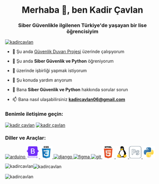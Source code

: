 <h1 align="center">Merhaba 👋, ben Kadir Çavlan</h1>
<h3 align="center">Siber Güvenlikle ilgilenen Türkiye'de yaşayan bir lise öğrencisiyim</h3>

<p align="left"> <a href="https://github.com/ryo-ma/github-profile-trophy"><img src="https://github-profile-trophy.vercel.app/?username=kadircavlan" alt="kadircavlan" /></a> </p>

- 🔭 Şu anda [Güvenlik Duvarı Projesi](https://github.com/KadirCavlan06/Python-ile-Güvenlik-Duvari-projesi) üzerinde çalışıyorum

- 🌱 Şu anda **Siber Güvenlik ve Python** öğreniyorum

- 👯 üzerinde işbirliği yapmak istiyorum

- 🤝 Şu konuda yardım arıyorum 

- 💬 Bana **Siber Güvenlik ve Python** hakkında sorular sorun

- 📫 Bana nasıl ulaşabilirsiniz **kadircavlan06@gmail.com**

<h3 align="left">Benimle iletişime geçin:</h3>
<p align="left">
<a href="https://linkedin.com/in/kadir cavlan" target="blank"><img align="center" src="https://raw.githubusercontent.com/rahuldkjain/github-profile-readme-generator/master/src/images/icons/Social/linked-in-alt.svg" alt="kadir cavlan" height="30" width="40" /></a>
<a href="https://instagram.com/kadi̇r çavlan" target="blank"><img align="center" src="https://raw.githubusercontent.com/rahuldkjain/github-profile-readme-generator/master/src/images/icons/Social/instagram.svg" alt="kadi̇r çavlan" height="30" width="40" /></a>
</p>

<h3 align="left">Diller ve Araçlar:</h3>
<p align="left"> <a href="https://www.arduino.cc/" target="_blank" rel="noreferrer"> <img src="https://cdn.worldvectorlogo.com/logos/arduino-1.svg" alt="arduino" width="40" height="40"/> </a> <a href="https://getbootstrap.com" target="_blank" rel="noreferrer"> <img src="https://raw.githubusercontent.com/devicons/devicon/master/icons/bootstrap/bootstrap-plain-wordmark.svg" alt="bootstrap" width="40" height="40"/> </a> <a href="https://www.w3schools.com/css/" target="_blank" rel="noreferrer"> <img src = "https://raw.githubusercontent.com/devicons/devicon/master/icons/css3/css3-original-wordmark.svg" alt = "css3" width = "40" height = "40"/> </a> <a href = "https://www.djangoproject.com/" target = "_blank" rel = "noreferrer"> <img src = "https://cdn.worldvectorlogo.com/logos/django.svg" alt = "django" width = "40" height = "40"/> </a> <a href = "https://www.figma.com/" target = "_blank" rel = "noreferrer"> <img src = "https://www.vectorlogo.zone/logos/figma/figma-icon.svg" alt = "figma" genişlik = "40" yükseklik = "40"/> </a> <a href="https://git-scm.com/" target="_blank" rel="noreferrer"> <img src="https://www.vectorlogo.zone/logos/git-scm/git-scm-icon.svg" alt="git" width="40" height="40"/> </a> <a href="https://www.w3.org/html/" target="_blank" rel="noreferrer"> <img src="https://raw.githubusercontent.com/devicons/devicon/master/icons/html5/html5-original-wordmark.svg" alt="html5" width="40" height="40"/> </a> <a href="https://www.linux.org/" target="_blank" rel="noreferrer"> <img src="https://raw.githubusercontent.com/devicons/devicon/master/icons/linux/linux-original.svg" alt="linux" width="40" height="40"/> </a> <a href="https://www.photoshop.com/tr" target="_blank" rel="noreferrer"> <img src="https://raw.githubusercontent.com/devicons/devicon/master/icons/photoshop/photoshop-line.svg" alt="photoshop" width="40" height="40"/> </a> <a href="https://www.python.org" target="_blank" rel="noreferrer"> <img src="https://raw.githubusercontent.com/devicons/devicon/master/icons/python/python-original.svg" alt="python" width="40" height="40"/> </a> </p>

<p><img align="left" src="https://github-readme-stats.vercel.app/api/top-langs?username=kadircavlan&show_icons=true&locale=tr&layout=compact" alt="kadircavlan" /></p>

<p> <img align="center" src="https://github-readme-stats.vercel.app/api?username=kadircavlan&show_icons=true&locale=tr" alt="kadircavlan" /></p>

<p><img align="center" src="https://github-readme-streak-stats.herokuapp.com/?user=kadircavlan&" alt="kadircavlan" /></p>
